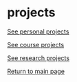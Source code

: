 # projects
[See personal projects](/projects/LBL.md)

[See course projects](/projects/courseprojects.md)

[See research projects](/projects/researchprojects.md)

[Return to main page](/README.md)
